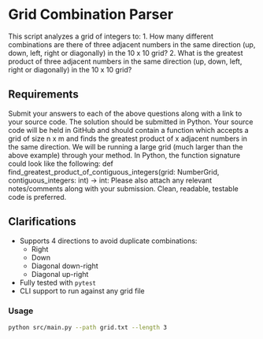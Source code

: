 # Grid Combination Parser

This script analyzes a grid of integers to: 1. How many different combinations are there of three adjacent numbers in the same
direction (up, down, left, right or diagonally) in the 10 x 10 grid? 2. What is the greatest product of three adjacent numbers in the same direction (up,
down, left, right or diagonally) in the 10 x 10 grid?

## Requirements

Submit your answers to each of the above questions along with a link to your source code. The
solution should be submitted in Python.
Your source code will be held in GitHub and should contain a function which accepts a grid of
size n x m and finds the greatest product of x adjacent numbers in the same direction. We will
be running a large grid (much larger than the above example) through your method. In Python,
the function signature could look like the following:
def find_greatest_product_of_contiguous_integers(grid: NumberGrid,
contiguous_integers: int) -> int:
Please also attach any relevant notes/comments along with your submission. Clean, readable,
testable code is preferred.

## Clarifications

- Supports 4 directions to avoid duplicate combinations:
  - Right
  - Down
  - Diagonal down-right
  - Diagonal up-right
- Fully tested with `pytest`
- CLI support to run against any grid file

### Usage

```bash
python src/main.py --path grid.txt --length 3
```
